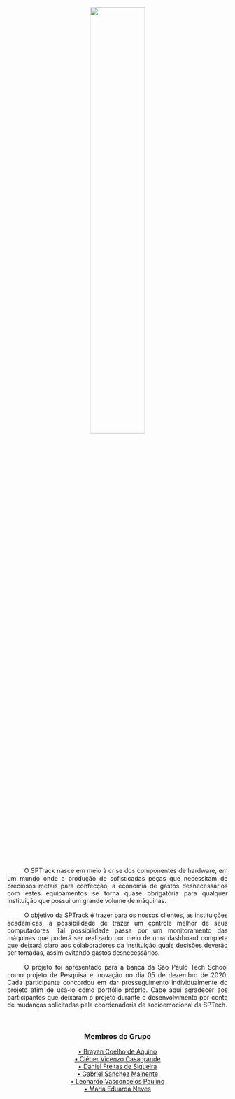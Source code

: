 <div align="center">
  <img src="https://user-images.githubusercontent.com/70069239/206029902-c9ae0d69-cf3d-412b-927f-410378cd494e.png" width="50%">
 
  <p align="justify">
  ㅤㅤㅤO SPTrack nasce em meio à crise dos componentes de hardware, em um mundo onde a produção de sofisticadas peças que necessitam de preciosos metais        para confecção, a economia de gastos desnecessários com estes equipamentos se torna quase obrigatória para qualquer instituição que possui um           grande volume de máquinas.</p>
<p align="justify">
  ㅤㅤㅤO objetivo da SPTrack é trazer para os nossos clientes, as instituições acadêmicas, a possibilidade de trazer um controle melhor de seus                 computadores. Tal possibilidade passa por um monitoramento das máquinas que poderá ser realizado por meio de uma dashboard completa que deixará           claro aos colaboradores da instituição quais decisões deverão ser tomadas, assim evitando gastos desnecessários.
  </p>
  <p align="justify">
  ㅤㅤㅤO projeto foi apresentado para a banca da São Paulo Tech School como projeto de Pesquisa e Inovação no dia 05 de dezembro de 2020. Cada                  participante concordou em dar prosseguimento individualmente do projeto afim de usá-lo como portfólio próprio. Cabe aqui agradecer aos                    participantes que deixaram o projeto durante o desenvolvimento por conta de mudanças solicitadas pela coordenadoria de socioemocional da SPTech.
  </p>
  <br>
  <h3>Membros do Grupo</h3>
    <a href="https://github.com/brayancoelho" target="_blank">• Brayan Coelho de Aquino</a><br>
    <a href="https://github.com/cleber2010" target="_blank">• Cléber Vicenzo Casagrande</a><br>
    <a href="https://github.com/Daniel-Freitas0" target="_blank">• Daniel Freitas de Siqueira</a><br>
    <a href="https://github.com/gih-sanchez" target="_blank">• Gabriel Sanchez Mainente</a><br>
    <a href="https://github.com/leovasc5" target="_blank">• Leonardo Vasconcelos Paulino</a><br>
    <a href="https://github.com/eduardanv" target="_blank">• Maria Eduarda Neves</a><br>
</div>
